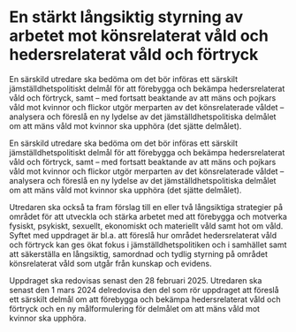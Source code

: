 # En stärkt långsiktig styrning av arbetet mot könsrelaterat våld och hedersrelaterat våld och förtryck

En särskild utredare ska bedöma om det bör införas ett särskilt jämställdhetspolitiskt delmål för att förebygga och bekämpa hedersrelaterat våld och förtryck, samt – med fortsatt beaktande av att mäns och pojkars våld mot kvinnor och flickor utgör merparten av det könsrelaterade våldet – analysera och föreslå en ny lydelse av det jämställdhetspolitiska delmålet om att mäns våld mot kvinnor ska upphöra (det sjätte delmålet).

En särskild utredare ska bedöma om det bör införas ett särskilt jämställdhetspolitiskt delmål för att förebygga och bekämpa hedersrelaterat våld och förtryck, samt – med fortsatt beaktande av att mäns och pojkars våld mot kvinnor och flickor utgör merparten av det könsrelaterade våldet – analysera och föreslå en ny lydelse av det jämställdhetspolitiska delmålet om att mäns våld mot kvinnor ska upphöra (det sjätte delmålet).

Utredaren ska också ta fram förslag till en eller två långsiktiga strategier på området för att utveckla och stärka arbetet med att förebygga och motverka fysiskt, psykiskt, sexuellt, ekonomiskt och materiellt våld samt hot om våld. Syftet med uppdraget är bl.a. att föreslå hur området hedersrelaterat våld och förtryck kan ges ökat fokus i jämställdhetspolitiken och i samhället samt att säkerställa en långsiktig, samordnad och tydlig styrning på området könsrelaterat våld som utgår från kunskap och evidens.

Uppdraget ska redovisas senast den 28 februari 2025. Utredaren ska senast den 1 mars 2024 delredovisa den del som rör uppdraget att föreslå ett särskilt delmål om att förebygga och bekämpa hedersrelaterat våld och förtryck och en ny målformulering för delmålet om att mäns våld mot kvinnor ska upphöra.
